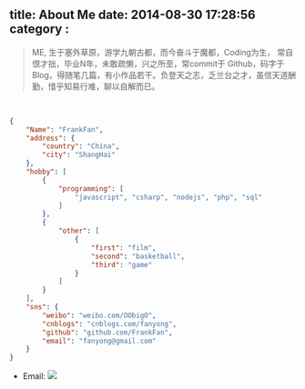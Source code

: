 title: About Me
date: 2014-08-30 17:28:56
category :
---


> ME, 生于塞外草原，游学九朝古都，而今奋斗于魔都，Coding为生， 常自恨才拙，毕业N年，未敢疏懒，兴之所至，常commit于 Github，码字于Blog，得随笔几篇，有小作品若干。负登天之志，乏兰台之才，虽信天道酬勤，惜乎知易行难，聊以自解而已。

<br />

```json
{
    "Name": "FrankFan",
    "address": {
        "country": "China",
        "city": "ShangHai"
    },
    "hobby": [
        {
            "programming": [
                "javascript", "csharp", "nodejs", "php", "sql"
            ]
        },
        {
            "other": [
                {
                    "first": "film",
                    "second": "basketball",
                    "third": "game"
                }
            ]
        }
    ],
    "sns": {
        "weibo": "weibo.com/OObigO",
        "cnblogs": "cnblogs.com/fanyong",
        "github": "github.com/FrankFan",
        "email": "fanyong@gmail.com"
    }
}
```


+ Email: ![](https://ws3.sinaimg.cn/large/006tNc79gy1fsboxaprhpj304700ljra.jpg)